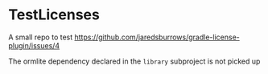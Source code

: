 # TestLicenses
A small repo to test https://github.com/jaredsburrows/gradle-license-plugin/issues/4

The ormlite dependency declared in the `library` subproject is not picked up
